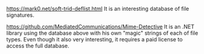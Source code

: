 https://mark0.net/soft-trid-deflist.html
It is an interesting database of file signatures.

https://github.com/MediatedCommunications/Mime-Detective
It is an .NET library using the database above with his own "magic" strings of each of file types.
Even though it also very interesting, it requires a paid license to access the full database.